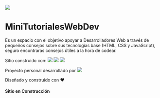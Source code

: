 ![](https://firebasestorage.googleapis.com/v0/b/base-de-imagenes-proyectos.appspot.com/o/LogoMTWD_blanco.png?alt=media&token=09044166-5f14-4699-b77a-b107e372d885)

# MiniTutorialesWebDev

Es un espacio con el objetivo apoyar a Desarrolladores Web a través de pequeños consejos sobre sus tecnologías base (HTML, CSS y JavaScript), seguro encontraras consejos útiles a la hora de codear.

Sitio construido con:  ![](https://firebasestorage.googleapis.com/v0/b/base-de-imagenes-proyectos.appspot.com/o/html.svg?alt=media&token=a584821b-2894-48f6-81a3-00b4baf2a16d)   ![](https://firebasestorage.googleapis.com/v0/b/base-de-imagenes-proyectos.appspot.com/o/css.svg?alt=media&token=c74c7d78-409e-41f6-bc71-640573deb7da)   ![](https://firebasestorage.googleapis.com/v0/b/base-de-imagenes-proyectos.appspot.com/o/javascript.svg?alt=media&token=fe012c39-c121-4209-b918-5a19b5f38f52)

Proyecto personal desarrollado por ![](https://firebasestorage.googleapis.com/v0/b/base-de-imagenes-proyectos.appspot.com/o/LogoKike_peque%C3%B1o.png?alt=media&token=d8e176a4-f349-4a33-b0ee-99ca18731e9f)

Diseñado y construido con ❤️

#### Sitio en Construcción
